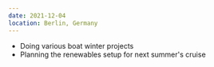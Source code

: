```yaml
---
date: 2021-12-04
location: Berlin, Germany
---
```

* Doing various boat winter projects
* Planning the renewables setup for next summer's cruise
